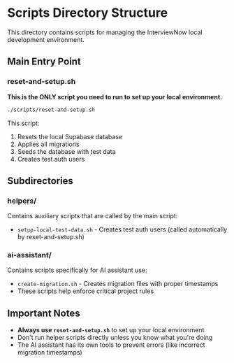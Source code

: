# Scripts Directory Structure

This directory contains scripts for managing the InterviewNow local development environment.

## Main Entry Point

### reset-and-setup.sh
**This is the ONLY script you need to run to set up your local environment.**

```bash
./scripts/reset-and-setup.sh
```

This script:
1. Resets the local Supabase database
2. Applies all migrations
3. Seeds the database with test data
4. Creates test auth users

## Subdirectories

### helpers/
Contains auxiliary scripts that are called by the main script:
- `setup-local-test-data.sh` - Creates test auth users (called automatically by reset-and-setup.sh)

### ai-assistant/
Contains scripts specifically for AI assistant use:
- `create-migration.sh` - Creates migration files with proper timestamps
- These scripts help enforce critical project rules

## Important Notes
- **Always use `reset-and-setup.sh`** to set up your local environment
- Don't run helper scripts directly unless you know what you're doing
- The AI assistant has its own tools to prevent errors (like incorrect migration timestamps) 